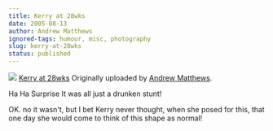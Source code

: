 ```yaml
---
title: Kerry at 28wks
date: 2005-08-13
author: Andrew Matthews
ignored-tags: humour, misc, photography
slug: kerry-at-28wks
status: published
---
```


[![](http://photos23.flickr.com/33532192_9bea24bf58_m.jpg)](http://www.flickr.com/photos/aabs/33532192/ "photo sharing")
[Kerry at 28wks](http://www.flickr.com/photos/aabs/33532192/)
Originally uploaded by [Andrew Matthews](http://www.flickr.com/people/aabs/).

Ha Ha Surprise
It was all just a drunken stunt!

OK. no it wasn't, but I bet Kerry never thought, when she posed for this, that one day she would come to think of this shape as normal!
